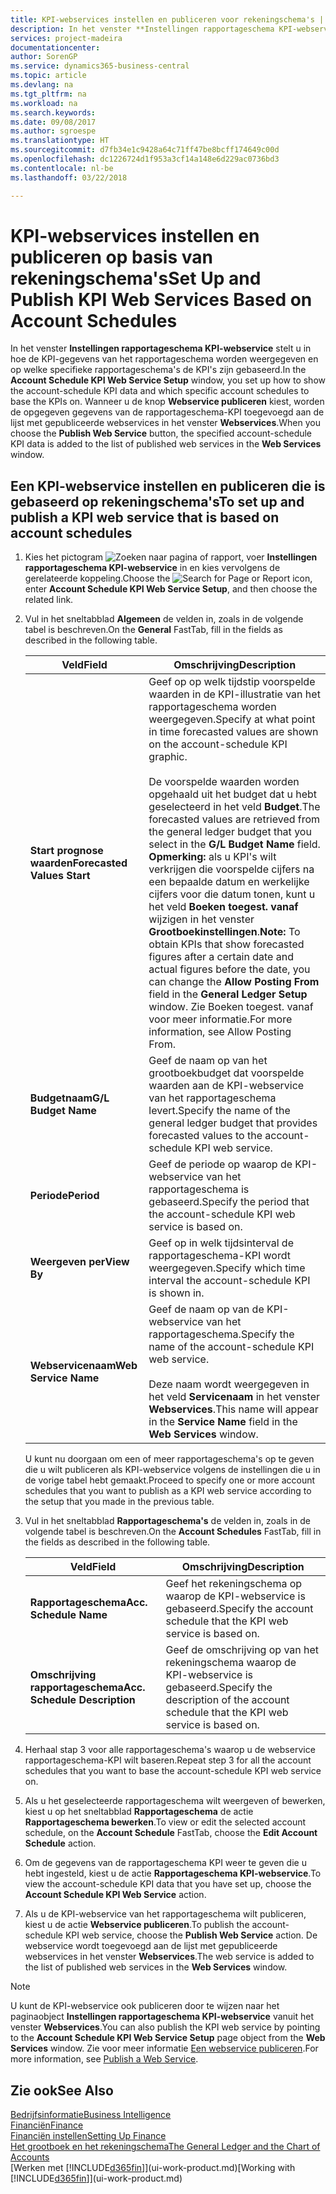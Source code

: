 ```yaml
---
title: KPI-webservices instellen en publiceren voor rekeningschema's | Microsoft Docs
description: In het venster **Instellingen rapportageschema KPI-webservice** stelt u in hoe de KPI-gegevens van het rapportageschema worden weergegeven en op welke specifieke rapportageschema's de KPI's zijn gebaseerd.
services: project-madeira
documentationcenter: 
author: SorenGP
ms.service: dynamics365-business-central
ms.topic: article
ms.devlang: na
ms.tgt_pltfrm: na
ms.workload: na
ms.search.keywords: 
ms.date: 09/08/2017
ms.author: sgroespe
ms.translationtype: HT
ms.sourcegitcommit: d7fb34e1c9428a64c71ff47be8bcff174649c00d
ms.openlocfilehash: dc1226724d1f953a3cf14a148e6d229ac0736bd3
ms.contentlocale: nl-be
ms.lasthandoff: 03/22/2018

---
```

# <a name="set-up-and-publish-kpi-web-services-based-on-account-schedules"></a><span data-ttu-id="1a0e5-103">KPI-webservices instellen en publiceren op basis van rekeningschema's</span><span class="sxs-lookup"><span data-stu-id="1a0e5-103">Set Up and Publish KPI Web Services Based on Account Schedules</span></span>
<span data-ttu-id="1a0e5-104">In het venster **Instellingen rapportageschema KPI-webservice** stelt u in hoe de KPI-gegevens van het rapportageschema worden weergegeven en op welke specifieke rapportageschema's de KPI's zijn gebaseerd.</span><span class="sxs-lookup"><span data-stu-id="1a0e5-104">In the **Account Schedule KPI Web Service Setup** window, you set up how to show the account-schedule KPI data and which specific account schedules to base the KPIs on.</span></span> <span data-ttu-id="1a0e5-105">Wanneer u de knop **Webservice publiceren** kiest, worden de opgegeven gegevens van de rapportageschema-KPI toegevoegd aan de lijst met gepubliceerde webservices in het venster **Webservices**.</span><span class="sxs-lookup"><span data-stu-id="1a0e5-105">When you choose the **Publish Web Service** button, the specified account-schedule KPI data is added to the list of published web services in the **Web Services** window.</span></span>  

## <a name="to-set-up-and-publish-a-kpi-web-service-that-is-based-on-account-schedules"></a><span data-ttu-id="1a0e5-106">Een KPI-webservice instellen en publiceren die is gebaseerd op rekeningschema's</span><span class="sxs-lookup"><span data-stu-id="1a0e5-106">To set up and publish a KPI web service that is based on account schedules</span></span>  

1.  <span data-ttu-id="1a0e5-107">Kies het pictogram ![Zoeken naar pagina of rapport](media/ui-search/search_small.png "pictogram Zoeken naar pagina of rapport"), voer **Instellingen rapportageschema KPI-webservice** in en kies vervolgens de gerelateerde koppeling.</span><span class="sxs-lookup"><span data-stu-id="1a0e5-107">Choose the ![Search for Page or Report](media/ui-search/search_small.png "Search for Page or Report icon") icon, enter **Account Schedule KPI Web Service Setup**, and then choose the related link.</span></span>  
2.  <span data-ttu-id="1a0e5-108">Vul in het sneltabblad **Algemeen** de velden in, zoals in de volgende tabel is beschreven.</span><span class="sxs-lookup"><span data-stu-id="1a0e5-108">On the **General** FastTab, fill in the fields as described in the following table.</span></span>  

    |<span data-ttu-id="1a0e5-109">Veld</span><span class="sxs-lookup"><span data-stu-id="1a0e5-109">Field</span></span>|<span data-ttu-id="1a0e5-110">Omschrijving</span><span class="sxs-lookup"><span data-stu-id="1a0e5-110">Description</span></span>|  
    |---------------------------------|---------------------------------------|  
    |<span data-ttu-id="1a0e5-111">**Start prognose waarden**</span><span class="sxs-lookup"><span data-stu-id="1a0e5-111">**Forecasted Values Start**</span></span>|<span data-ttu-id="1a0e5-112">Geef op op welk tijdstip voorspelde waarden in de KPI-illustratie van het rapportageschema worden weergegeven.</span><span class="sxs-lookup"><span data-stu-id="1a0e5-112">Specify at what point in time forecasted values are shown on the account-schedule KPI graphic.</span></span><br /><br /> <span data-ttu-id="1a0e5-113">De voorspelde waarden worden opgehaald uit het budget dat u hebt geselecteerd in het veld **Budget**.</span><span class="sxs-lookup"><span data-stu-id="1a0e5-113">The forecasted values are retrieved from the general ledger budget that you select in the **G/L Budget Name** field.</span></span> <span data-ttu-id="1a0e5-114">**Opmerking:** als u KPI's wilt verkrijgen die voorspelde cijfers na een bepaalde datum en werkelijke cijfers voor die datum tonen, kunt u het veld **Boeken toegest. vanaf** wijzigen in het venster **Grootboekinstellingen**.</span><span class="sxs-lookup"><span data-stu-id="1a0e5-114">**Note:**  To obtain KPIs that show forecasted figures after a certain date and actual figures before the date, you can change the **Allow Posting From** field in the **General Ledger Setup** window.</span></span> <span data-ttu-id="1a0e5-115">Zie Boeken toegest. vanaf voor meer informatie.</span><span class="sxs-lookup"><span data-stu-id="1a0e5-115">For more information, see Allow Posting From.</span></span>|  
    |<span data-ttu-id="1a0e5-116">**Budgetnaam**</span><span class="sxs-lookup"><span data-stu-id="1a0e5-116">**G/L Budget Name**</span></span>|<span data-ttu-id="1a0e5-117">Geef de naam op van het grootboekbudget dat voorspelde waarden aan de KPI-webservice van het rapportageschema levert.</span><span class="sxs-lookup"><span data-stu-id="1a0e5-117">Specify the name of the general ledger budget that provides forecasted values to the account-schedule KPI web service.</span></span>|  
    |<span data-ttu-id="1a0e5-118">**Periode**</span><span class="sxs-lookup"><span data-stu-id="1a0e5-118">**Period**</span></span>|<span data-ttu-id="1a0e5-119">Geef de periode op waarop de KPI-webservice van het rapportageschema is gebaseerd.</span><span class="sxs-lookup"><span data-stu-id="1a0e5-119">Specify the period that the account-schedule KPI web service is based on.</span></span>|  
    |<span data-ttu-id="1a0e5-120">**Weergeven per**</span><span class="sxs-lookup"><span data-stu-id="1a0e5-120">**View By**</span></span>|<span data-ttu-id="1a0e5-121">Geef op in welk tijdsinterval de rapportageschema-KPI wordt weergegeven.</span><span class="sxs-lookup"><span data-stu-id="1a0e5-121">Specify which time interval the account-schedule KPI is shown in.</span></span>|  
    |<span data-ttu-id="1a0e5-122">**Webservicenaam**</span><span class="sxs-lookup"><span data-stu-id="1a0e5-122">**Web Service Name**</span></span>|<span data-ttu-id="1a0e5-123">Geef de naam op van de KPI-webservice van het rapportageschema.</span><span class="sxs-lookup"><span data-stu-id="1a0e5-123">Specify the name of the account-schedule KPI web service.</span></span><br /><br /> <span data-ttu-id="1a0e5-124">Deze naam wordt weergegeven in het veld **Servicenaam** in het venster **Webservices**.</span><span class="sxs-lookup"><span data-stu-id="1a0e5-124">This name will appear in the **Service Name** field in the **Web Services** window.</span></span>|  

    <span data-ttu-id="1a0e5-125">U kunt nu doorgaan om een of meer rapportageschema's op te geven die u wilt publiceren als KPI-webservice volgens de instellingen die u in de vorige tabel hebt gemaakt.</span><span class="sxs-lookup"><span data-stu-id="1a0e5-125">Proceed to specify one or more account schedules that you want to publish as a KPI web service according to the setup that you made in the previous table.</span></span>  

3.  <span data-ttu-id="1a0e5-126">Vul in het sneltabblad **Rapportageschema's** de velden in, zoals in de volgende tabel is beschreven.</span><span class="sxs-lookup"><span data-stu-id="1a0e5-126">On the **Account Schedules** FastTab, fill in the fields as described in the following table.</span></span>  

    |<span data-ttu-id="1a0e5-127">Veld</span><span class="sxs-lookup"><span data-stu-id="1a0e5-127">Field</span></span>|<span data-ttu-id="1a0e5-128">Omschrijving</span><span class="sxs-lookup"><span data-stu-id="1a0e5-128">Description</span></span>|  
    |---------------------------------|---------------------------------------|  
    |<span data-ttu-id="1a0e5-129">**Rapportageschema**</span><span class="sxs-lookup"><span data-stu-id="1a0e5-129">**Acc. Schedule Name**</span></span>|<span data-ttu-id="1a0e5-130">Geef het rekeningschema op waarop de KPI-webservice is gebaseerd.</span><span class="sxs-lookup"><span data-stu-id="1a0e5-130">Specify the account schedule that the KPI web service is based on.</span></span>|  
    |<span data-ttu-id="1a0e5-131">**Omschrijving rapportageschema**</span><span class="sxs-lookup"><span data-stu-id="1a0e5-131">**Acc. Schedule Description**</span></span>|<span data-ttu-id="1a0e5-132">Geef de omschrijving op van het rekeningschema waarop de KPI-webservice is gebaseerd.</span><span class="sxs-lookup"><span data-stu-id="1a0e5-132">Specify the description of the account schedule that the KPI web service is based on.</span></span>|  

4.  <span data-ttu-id="1a0e5-133">Herhaal stap 3 voor alle rapportageschema's waarop u de webservice rapportageschema-KPI wilt baseren.</span><span class="sxs-lookup"><span data-stu-id="1a0e5-133">Repeat step 3 for all the account schedules that you want to base the account-schedule KPI web service on.</span></span>  
5.  <span data-ttu-id="1a0e5-134">Als u het geselecteerde rapportageschema wilt weergeven of bewerken, kiest u op het sneltabblad **Rapportageschema** de actie **Rapportageschema bewerken**.</span><span class="sxs-lookup"><span data-stu-id="1a0e5-134">To view or edit the selected account schedule, on the **Account Schedule** FastTab, choose the **Edit Account Schedule** action.</span></span>  
6.  <span data-ttu-id="1a0e5-135">Om de gegevens van de rapportageschema KPI weer te geven die u hebt ingesteld, kiest u de actie **Rapportageschema KPI-webservice**.</span><span class="sxs-lookup"><span data-stu-id="1a0e5-135">To view the account-schedule KPI data that you have set up, choose the **Account Schedule KPI Web Service** action.</span></span>  
7.  <span data-ttu-id="1a0e5-136">Als u de KPI-webservice van het rapportageschema wilt publiceren, kiest u de actie **Webservice publiceren**.</span><span class="sxs-lookup"><span data-stu-id="1a0e5-136">To publish the account-schedule KPI web service, choose the **Publish Web Service** action.</span></span> <span data-ttu-id="1a0e5-137">De webservice wordt toegevoegd aan de lijst met gepubliceerde webservices in het venster **Webservices**.</span><span class="sxs-lookup"><span data-stu-id="1a0e5-137">The web service is added to the list of published web services in the **Web Services** window.</span></span>  

> [!NOTE]  
>  <span data-ttu-id="1a0e5-138">U kunt de KPI-webservice ook publiceren door te wijzen naar het paginaobject **Instellingen rapportageschema KPI-webservice** vanuit het venster **Webservices**.</span><span class="sxs-lookup"><span data-stu-id="1a0e5-138">You can also publish the KPI web service by pointing to the **Account Schedule KPI Web Service Setup** page object from the **Web Services** window.</span></span> <span data-ttu-id="1a0e5-139">Zie voor meer informatie [Een webservice publiceren](across-how-publish-web-service.md).</span><span class="sxs-lookup"><span data-stu-id="1a0e5-139">For more information, see [Publish a Web Service](across-how-publish-web-service.md).</span></span>  

## <a name="see-also"></a><span data-ttu-id="1a0e5-140">Zie ook</span><span class="sxs-lookup"><span data-stu-id="1a0e5-140">See Also</span></span>  
[<span data-ttu-id="1a0e5-141">Bedrijfsinformatie</span><span class="sxs-lookup"><span data-stu-id="1a0e5-141">Business Intelligence</span></span>](bi.md)  
[<span data-ttu-id="1a0e5-142">Financiën</span><span class="sxs-lookup"><span data-stu-id="1a0e5-142">Finance</span></span>](finance.md)  
[<span data-ttu-id="1a0e5-143">Financiën instellen</span><span class="sxs-lookup"><span data-stu-id="1a0e5-143">Setting Up Finance</span></span>](finance-setup-finance.md)  
[<span data-ttu-id="1a0e5-144">Het grootboek en het rekeningschema</span><span class="sxs-lookup"><span data-stu-id="1a0e5-144">The General Ledger and the Chart of Accounts</span></span>](finance-general-ledger.md)  
<span data-ttu-id="1a0e5-145">[Werken met [!INCLUDE[d365fin](includes/d365fin_md.md)]](ui-work-product.md)</span><span class="sxs-lookup"><span data-stu-id="1a0e5-145">[Working with [!INCLUDE[d365fin](includes/d365fin_md.md)]](ui-work-product.md)</span></span>

